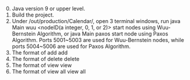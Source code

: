 
0. Java version 9 or upper level.
1. Build the project.
2. Under /out/production/Calendar/, open 3 terminal windows, run
	java Main wuu <nodeID(a integer, 0, 1, or 2)>
start nodes using Wuu-Bernstein Algorithm, or
	java Main paxos <nodeID>
start node using Paxos Algorithm. Ports 5001~5003 are used for Wuu-Bernstein nodes, while ports 5004~5006 are used for Paxos Algorithm.
4. The format of add 
	add <appointmentName> <day> <startTime> <endTime> <participants>
5. The format of delete
	delete <appointmentID>
6. The format of view
	view
7. The format of view all
	view all
